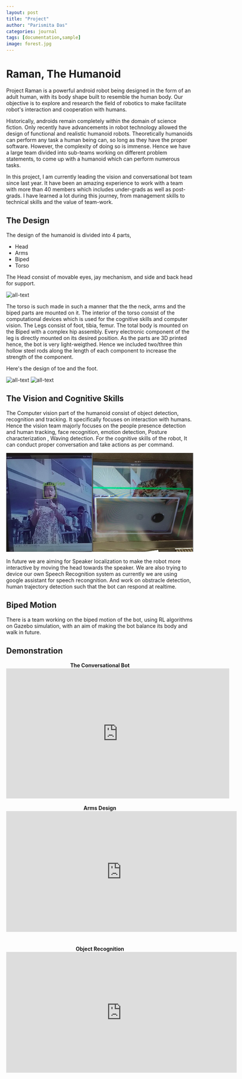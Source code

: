 ```yaml
---
layout: post
title: "Project"
author: "Parismita Das"
categories: journal
tags: [documentation,sample]
image: forest.jpg
---
```


# Raman, The Humanoid

Project Raman is a powerful android robot being designed in the form of an adult human, with its body shape built to resemble the human body. Our objective is to explore and research the field of robotics to make facilitate robot's interaction and cooperation with humans.

Historically, androids remain completely within the domain of science fiction. 
Only recently have advancements in robot technology allowed the design of functional and realistic humanoid robots.
 Theoretically humanoids can perform any task a human being can, so long as they have the proper software. However, the complexity of doing so is immense. Hence we have a large team divided into sub-teams working on different problem statements, to come up with a humanoid which can perform numerous tasks.
 
In this project, I am currently leading the vision and conversational bot team since last year. It have been an amazing experience to work with a team with more than 40 members which includes under-grads as well as post-grads. I have learned a lot during this journey, from management skills to technical skills and the value of team-work. 

## The Design

The design of the humanoid is divided into 4 parts, 

* Head
* Arms
* Biped
* Torso

The Head consist of movable eyes, jay mechanism, and side and back head for support.

![all-text](https://parismita.github.io/assets/img/head.png)

The torso is such made in such a manner that the the neck, arms and the biped parts are mounted on it. The interior of the torso consist of the computational devices which is used for the cognitive skills and  computer vision.
The Legs consist of foot, tibia, femur. The total body is mounted on the Biped with a complex hip assembly. Every electronic component of the leg is directly mounted on its desired position. As the parts are 3D printed hence, the bot is very light-weigthed. Hence we included two/three thin hollow steel rods along the length of each component to increase the strength of the component.

Here's the design of toe and the foot.

![all-text](https://parismita.github.io/assets/img/toe.png)
![all-text](https://parismita.github.io/assets/img/foot.png)

## The Vision and Cognitive Skills

The Computer vision part of the humanoid consist of object detection, recognition and tracking. It specifically focuses on interaction with humans. Hence the vision team majorly focuses on the people presence detection and human tracking, face recognition, emotion detection, Posture characterization , Waving detection. For the cognitive skills of the robot, It can conduct proper conversation and take actions as per command.

<img src="../assets/img/emo.png">

In future we are aiming for Speaker localization to make the robot more interactive by moving the head towards the speaker.
We are also trying to device our own Speech Recognition system as currently we are using google assistant for speech recongnition. And work on obstracle detection, human trajectory detection such that the bot can respond at realtime.

## Biped Motion

There is a team working on the biped motion of the bot, using RL algorithms on Gazebo simulation, with an aim of making the bot balance its body and walk in future.

## Demonstration

<div class="imgcap">
<div align="middle">
<div class="thecap" align="middle" ><b>The Conversational Bot</b> </div>
<iframe width="600" height="350" src="https://youtu.be/vG5H8nWwevQ" frameborder="0" allow="autoplay; encrypted-media" allowfullscreen align="center"></iframe>
<br>
<br>
<div class="thecap" align="middle" ><b>Arms Design</b> </div>
<iframe width="620px" height="325px" src="https://youtu.be/FAZYrKLJ46U" frameborder="0" allowfullscreen></iframe>
</div>
<br>
<br>
<div class="thecap" align="middle" ><b>Object Recognition</b> </div>
<iframe width="620px" height="325px" src="https://youtu.be/h_IhsfEAILw" frameborder="0" allowfullscreen></iframe>
</div>



 

